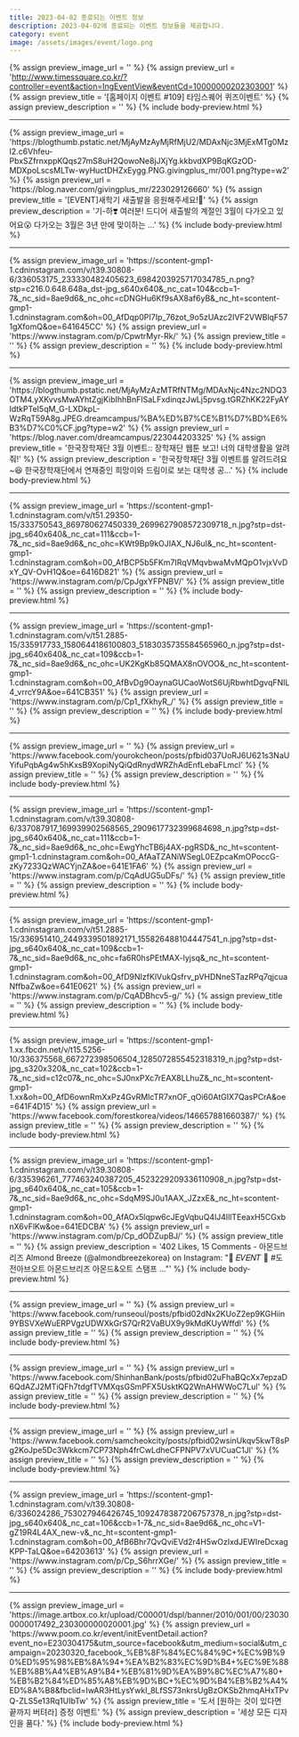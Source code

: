 ```yaml
---
title: 2023-04-02 종료되는 이벤트 정보
description: 2023-04-02에 종료되는 이벤트 정보들을 제공합니다.
category: event
image: /assets/images/event/logo.png
---
```

{% assign preview_image_url = '' %}
{% assign preview_url = 'http://www.timessquare.co.kr/?controller=event&action=IngEventView&eventCd=10000000202303001' %}
{% assign preview_title = '[홈페이지 이벤트 #109] 타임스퀘어 퀴즈이벤트' %}
{% assign preview_description = '' %}
{% include body-preview.html %}
<hr>{% assign preview_image_url = 'https://blogthumb.pstatic.net/MjAyMzAyMjRfMjU2/MDAxNjc3MjExMTg0MzI2.c6Vhfeu-PbxSZfrnxppKQqs27mS8uH2QowoNe8jJXjYg.kkbvdXP9BqKGzOD-MDXpoLscsMLTw-wyHuctDHZxEygg.PNG.givingplus_mr/001.png?type=w2' %}
{% assign preview_url = 'https://blog.naver.com/givingplus_mr/223029126660' %}
{% assign preview_title = '[EVENT]새학기 새출발을 응원해주세요!🎈' %}
{% assign preview_description = '기-하❣️ 여러분! 드디어 새출발의 계절인 3월이 다가오고 있어요😮 다가오는 3월은 3년 만에 맞이하는 ...' %}
{% include body-preview.html %}
<hr>{% assign preview_image_url = 'https://scontent-gmp1-1.cdninstagram.com/v/t39.30808-6/336053175_233330482405623_6984203925717034785_n.png?stp=c216.0.648.648a_dst-jpg_s640x640&amp;_nc_cat=104&amp;ccb=1-7&amp;_nc_sid=8ae9d6&amp;_nc_ohc=cDNGHu6Kf9sAX8af6yB&amp;_nc_ht=scontent-gmp1-1.cdninstagram.com&amp;oh=00_AfDqp0PI7Ip_76zot_9o5zUAzc2IVF2VWBlqF571gXfomQ&amp;oe=641645CC' %}
{% assign preview_url = 'https://www.instagram.com/p/CpwtrMyr-Rk/' %}
{% assign preview_title = '' %}
{% assign preview_description = '' %}
{% include body-preview.html %}
<hr>{% assign preview_image_url = 'https://blogthumb.pstatic.net/MjAyMzAzMTRfNTMg/MDAxNjc4Nzc2NDQ3OTM4.yXKvvsMwAYhtZgjKibIhhBnFISaLFxdinqzJwLj5pvsg.tGRZhKK22FyAYIdtkPTeI5qM_G-LXDkpL-WzRqT59A8g.JPEG.dreamcampus/%BA%ED%B7%CE%B1%D7%BD%E6%B3%D7%C0%CF.jpg?type=w2' %}
{% assign preview_url = 'https://blog.naver.com/dreamcampus/223044203325' %}
{% assign preview_title = '한국장학재단 3월 이벤트:: 장학재단 웹툰 보고! 너의 대학생활을 알려줘!' %}
{% assign preview_description = '한국장학재단 3월 이벤트를 알려드려요~😆 한국장학재단에서 연재중인 희망이와 드림이로 보는 대학생 공...' %}
{% include body-preview.html %}
<hr>{% assign preview_image_url = 'https://scontent-gmp1-1.cdninstagram.com/v/t51.29350-15/333750543_869780627450339_2699627908572309718_n.jpg?stp=dst-jpg_s640x640&amp;_nc_cat=111&amp;ccb=1-7&amp;_nc_sid=8ae9d6&amp;_nc_ohc=KWt9Bp9kOJIAX_NJ6uI&amp;_nc_ht=scontent-gmp1-1.cdninstagram.com&amp;oh=00_AfBCP5b5FKm7IRqVMqvbwaMvMQpO1vjxVvDxY_QV-OvH1Q&amp;oe=6416D821' %}
{% assign preview_url = 'https://www.instagram.com/p/CpJgxYFPNBV/' %}
{% assign preview_title = '' %}
{% assign preview_description = '' %}
{% include body-preview.html %}
<hr>{% assign preview_image_url = 'https://scontent-gmp1-1.cdninstagram.com/v/t51.2885-15/335917733_1580644186100803_5183035735584565960_n.jpg?stp=dst-jpg_s640x640&amp;_nc_cat=109&amp;ccb=1-7&amp;_nc_sid=8ae9d6&amp;_nc_ohc=UK2KgKb85QMAX8nOVOO&amp;_nc_ht=scontent-gmp1-1.cdninstagram.com&amp;oh=00_AfBvDg9OaynaGUCaoWotS6UjRbwhtDgvqFNIL4_vrrcY9A&amp;oe=641CB351' %}
{% assign preview_url = 'https://www.instagram.com/p/Cp1_fXkhyR_/' %}
{% assign preview_title = '' %}
{% assign preview_description = '' %}
{% include body-preview.html %}
<hr>{% assign preview_image_url = '' %}
{% assign preview_url = 'https://www.facebook.com/yourokcheon/posts/pfbid037UoRJ6U621s3NaUYifuPqbAg4w5hKxsB9XopiNyQiQdRnydWRZhAdEnfLebaFLmcl' %}
{% assign preview_title = '' %}
{% assign preview_description = '' %}
{% include body-preview.html %}
<hr>{% assign preview_image_url = 'https://scontent-gmp1-1.cdninstagram.com/v/t39.30808-6/337087917_169939902568565_2909617732399684698_n.jpg?stp=dst-jpg_s640x640&amp;_nc_cat=111&amp;ccb=1-7&amp;_nc_sid=8ae9d6&amp;_nc_ohc=EwgYhcTB6j4AX-pgRSD&amp;_nc_ht=scontent-gmp1-1.cdninstagram.com&amp;oh=00_AfAaTZANiWSegL0EZpcaKmOPoccG-zKy7233QzWACYjnZA&amp;oe=641E1FA6' %}
{% assign preview_url = 'https://www.instagram.com/p/CqAdUG5uDFs/' %}
{% assign preview_title = '' %}
{% assign preview_description = '' %}
{% include body-preview.html %}
<hr>{% assign preview_image_url = 'https://scontent-gmp1-1.cdninstagram.com/v/t51.2885-15/336951410_2449339501892171_155826488104447541_n.jpg?stp=dst-jpg_s640x640&amp;_nc_cat=109&amp;ccb=1-7&amp;_nc_sid=8ae9d6&amp;_nc_ohc=fa6R0hsPEtMAX-lyjsq&amp;_nc_ht=scontent-gmp1-1.cdninstagram.com&amp;oh=00_AfD9NIzfKlVukQsfrv_pVHDNneSTazRPq7qjcuaNffbaZw&amp;oe=641E0621' %}
{% assign preview_url = 'https://www.instagram.com/p/CqADBhcv5-g/' %}
{% assign preview_title = '' %}
{% assign preview_description = '' %}
{% include body-preview.html %}
<hr>{% assign preview_image_url = 'https://scontent-gmp1-1.xx.fbcdn.net/v/t15.5256-10/336375568_667272398506504_1285072855452318319_n.jpg?stp=dst-jpg_s320x320&amp;_nc_cat=102&amp;ccb=1-7&amp;_nc_sid=c12c07&amp;_nc_ohc=SJ0nxPXc7rEAX8LLhuZ&amp;_nc_ht=scontent-gmp1-1.xx&amp;oh=00_AfD6ownRmXxPz4GvRMlcTR7xnOF_qOi60AtGIX7QasPCrA&amp;oe=641F4D15' %}
{% assign preview_url = 'https://www.facebook.com/forestkorea/videos/146657881660387/' %}
{% assign preview_title = '' %}
{% assign preview_description = '' %}
{% include body-preview.html %}
<hr>{% assign preview_image_url = 'https://scontent-gmp1-1.cdninstagram.com/v/t39.30808-6/335396261_777463240387205_4523229209336110908_n.jpg?stp=dst-jpg_s640x640&amp;_nc_cat=105&amp;ccb=1-7&amp;_nc_sid=8ae9d6&amp;_nc_ohc=SdqM9SJ0u1AAX_JZzxE&amp;_nc_ht=scontent-gmp1-1.cdninstagram.com&amp;oh=00_AfAOx5lqpw6cJEgVqbuQ4lJ4IllTEeaxH5CGxbnX6vFlKw&amp;oe=641EDCBA' %}
{% assign preview_url = 'https://www.instagram.com/p/Cp_dODZupBJ/' %}
{% assign preview_title = '' %}
{% assign preview_description = '402 Likes, 15 Comments - &#x110b;&#x1161;&#x1106;&#x1169;&#x11ab;&#x1103;&#x1173;&#x1107;&#x1173;&#x1105;&#x1175;&#x110c;&#x1173; Almond Breeze (&#064;almondbreezekorea) on Instagram: &quot;&#x1f539; &#x1d438;&#x1d449;&#x1d438;&#x1d441;&#x1d447; &#x1f539; #&#xb3c4;&#xc804;&#xc544;&#xbe0c;&#xc624;&#xd2b8; &#xc544;&#xbaac;&#xb4dc;&#xbe0c;&#xb9ac;&#xc988; &#xc544;&#xbaac;&#xb4dc;&amp;&#xc624;&#xd2b8; &#xc2a4;&#xd0ec;&#xd504; ...&quot;' %}
{% include body-preview.html %}
<hr>{% assign preview_image_url = '' %}
{% assign preview_url = 'https://www.facebook.com/runseoul/posts/pfbid02dNx2KUoZ2ep9KGHiin9YBSVXeWuERPVgzUDWXkGrS7QrR2VaBUX9y9kMdKUyWffdl' %}
{% assign preview_title = '' %}
{% assign preview_description = '' %}
{% include body-preview.html %}
<hr>{% assign preview_image_url = '' %}
{% assign preview_url = 'https://www.facebook.com/ShinhanBank/posts/pfbid02uFhaBQcXx7epzaD6QdAZJ2MTiQFh7tdgfTVMXqsGSmPFX5UsktKQ2WnAHWWoC7Lul' %}
{% assign preview_title = '' %}
{% assign preview_description = '' %}
{% include body-preview.html %}
<hr>{% assign preview_image_url = '' %}
{% assign preview_url = 'https://www.facebook.com/samcheokcity/posts/pfbid02wsinUkqv5kwT8sPg2KoJpe5Dc3Wkkcm7CP73Nph4frCwLdheCFPNPV7xVUCuaC1Jl' %}
{% assign preview_title = '' %}
{% assign preview_description = '' %}
{% include body-preview.html %}
<hr>{% assign preview_image_url = 'https://scontent-gmp1-1.cdninstagram.com/v/t39.30808-6/336024286_753027946426745_1092478387206757378_n.jpg?stp=dst-jpg_s640x640&amp;_nc_cat=106&amp;ccb=1-7&amp;_nc_sid=8ae9d6&amp;_nc_ohc=V1-gZ19R4L4AX_new-v&amp;_nc_ht=scontent-gmp1-1.cdninstagram.com&amp;oh=00_AfB6Bhr7QvQviEVd2r4H5wOzIxdJEWIreDcxagKPP-TaLQ&amp;oe=64203613' %}
{% assign preview_url = 'https://www.instagram.com/p/Cp_S6hrrXGe/' %}
{% assign preview_title = '' %}
{% assign preview_description = '' %}
{% include body-preview.html %}
<hr>{% assign preview_image_url = 'https://image.artbox.co.kr/upload/C00001/dspl/banner/2010/001/00/230300000017492_230300000020001.jpg' %}
{% assign preview_url = 'https://www.poom.co.kr/event/initEventDetail.action?event_no=E230304175&utm_source=facebook&utm_medium=social&utm_campaign=20230320_facebook_%EB%8F%84%EC%84%9C+%EC%9B%90%ED%95%98%EB%8A%94+%EA%B2%83%EC%9D%B4+%EC%9E%88%EB%8B%A4%EB%A9%B4+%EB%81%9D%EA%B9%8C%EC%A7%80+%EB%B2%84%ED%85%A8%EB%9D%BC+%EC%9D%B4%EB%B2%A4%ED%8A%B8&fbclid=IwAR3HtLysYwkI_8LfSS73nkrsUgBzOKSb2hmqAHxTPvQ-ZLS5e13Rq1UIbTw' %}
{% assign preview_title = '도서 [원하는 것이 있다면 끝까지 버텨라] 증정 이벤트' %}
{% assign preview_description = '세상 모든 디자인을 품다.' %}
{% include body-preview.html %}
